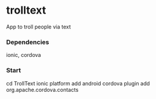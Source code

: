 # trolltext
App to troll people via text

### Dependencies
ionic, cordova

### Start
cd TrollText
ionic platform add android
cordova plugin add org.apache.cordova.contacts
